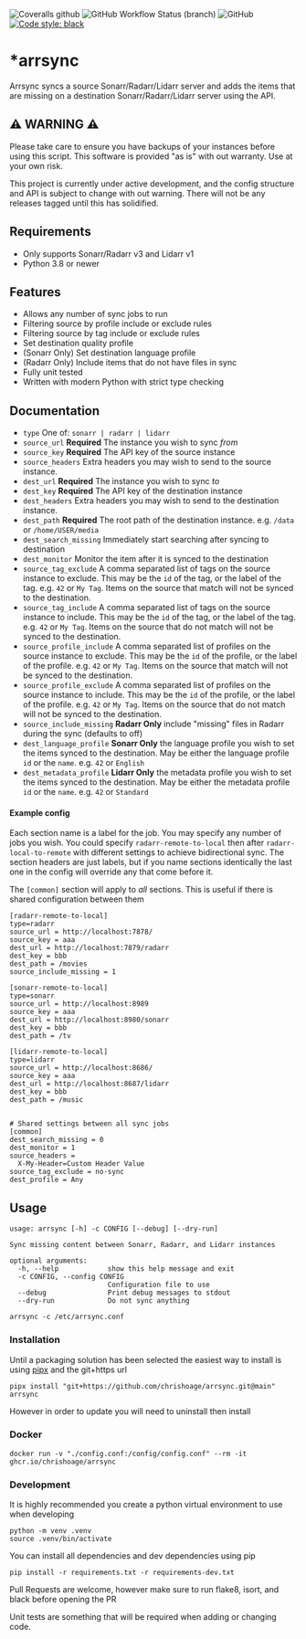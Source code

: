 ![Coveralls github](https://img.shields.io/coveralls/github/chrishoage/arrsync) ![GitHub Workflow Status (branch)](https://img.shields.io/github/actions/workflow/status/chrishoage/arrsync/ci.yml?branch=main) ![GitHub](https://img.shields.io/github/license/chrishoage/arrsync) [![Code style: black](https://img.shields.io/badge/code%20style-black-000000.svg)](https://github.com/psf/black)

# \*arrsync

Arrsync syncs a source Sonarr/Radarr/Lidarr server and adds the items that
are missing on a destination Sonarr/Radarr/Lidarr server using the API.

## ⚠️ WARNING ⚠️

Please take care to ensure you have backups of your instances before using this script. This software is provided "as is" with out warranty. Use at your own risk.

This project is currently under active development, and the config structure and API is subject to change with out warning. There will not be any releases tagged until this has solidified.

## Requirements

- Only supports Sonarr/Radarr v3 and Lidarr v1
- Python 3.8 or newer

## Features

- Allows any number of sync jobs to run
- Filtering source by profile include or exclude rules
- Filtering source by tag include or exclude rules
- Set destination quality profile
- (Sonarr Only) Set destination language profile
- (Radarr Only) Include items that do not have files in sync
- Fully unit tested
- Written with modern Python with strict type checking

## Documentation

- `type` One of: `sonarr | radarr | lidarr`
- `source_url` **Required** The instance you wish to sync _from_
- `source_key` **Required** The API key of the source instance
- `source_headers` Extra headers you may wish to send to the source instance.
- `dest_url` **Required** The instance you wish to sync _to_
- `dest_key` **Required** The API key of the destination instance
- `dest_headers` Extra headers you may wish to send to the destination instance.
- `dest_path` **Required** The root path of the destination instance. e.g. `/data` or `/home/USER/media`
- `dest_search_missing` Immediately start searching after syncing to destination
- `dest_monitor` Monitor the item after it is synced to the destination
- `source_tag_exclude` A comma separated list of tags on the source instance to exclude. This may be the `id` of the tag, or the label of the tag. e.g. `42` or `My Tag`. Items on the source that match will not be synced to the destination.
- `source_tag_include` A comma separated list of tags on the source instance to include. This may be the `id` of the tag, or the label of the tag. e.g. `42` or `My Tag`. Items on the source that do not match will not be synced to the destination.
- `source_profile_include` A comma separated list of profiles on the source instance to exclude. This may be the `id` of the profile, or the label of the profile. e.g. `42` or `My Tag`. Items on the source that match will not be synced to the destination.
- `source_profile_exclude` A comma separated list of profiles on the source instance to include. This may be the `id` of the profile, or the label of the profile. e.g. `42` or `My Tag`. Items on the source that do not match will not be synced to the destination.
- `source_include_missing` **Radarr Only** include "missing" files in Radarr during the sync (defaults to off)
- `dest_language_profile` **Sonarr Only** the language profile you wish to set the items synced to the destination. May be either the language profile `id` or the `name`. e.g. `42` or `English`
- `dest_metadata_profile` **Lidarr Only** the metadata profile you wish to set the items synced to the destination. May be either the metadata profile `id` or the `name`. e.g. `42` or `Standard`

#### Example config

Each section name is a label for the job. You may specify any number of jobs you wish. You could specify `radarr-remote-to-local` then after `radarr-local-to-remote` with different settings to achieve bidirectional sync. The section headers are just labels, but if you name sections identically the last one in the config will override any that come before it.

The `[common]` section will apply to _all_ sections. This is useful if there is shared configuration between them

```
[radarr-remote-to-local]
type=radarr
source_url = http://localhost:7878/
source_key = aaa
dest_url = http://localhost:7879/radarr
dest_key = bbb
dest_path = /movies
source_include_missing = 1

[sonarr-remote-to-local]
type=sonarr
source_url = http://localhost:8989
source_key = aaa
dest_url = http://localhost:8980/sonarr
dest_key = bbb
dest_path = /tv

[lidarr-remote-to-local]
type=lidarr
source_url = http://localhost:8686/
source_key = aaa
dest_url = http://localhost:8687/lidarr
dest_key = bbb
dest_path = /music


# Shared settings between all sync jobs
[common]
dest_search_missing = 0
dest_monitor = 1
source_headers =
  X-My-Header=Custom Header Value
source_tag_exclude = no-sync
dest_profile = Any
```

## Usage

```
usage: arrsync [-h] -c CONFIG [--debug] [--dry-run]

Sync missing content between Sonarr, Radarr, and Lidarr instances

optional arguments:
  -h, --help            show this help message and exit
  -c CONFIG, --config CONFIG
                        Configuration file to use
  --debug               Print debug messages to stdout
  --dry-run             Do not sync anything
```

```
arrsync -c /etc/arrsync.conf

```

### Installation

Until a packaging solution has been selected the easiest way to install is using [pipx](https://pipxproject.github.io/pipx/installation/) and the git+https url

```
pipx install "git+https://github.com/chrishoage/arrsync.git@main" arrsync
```

However in order to update you will need to uninstall then install

### Docker

```
docker run -v "./config.conf:/config/config.conf" --rm -it ghcr.io/chrishoage/arrsync
```

### Development

It is highly recommended you create a python virtual environment to use when developing

```
python -m venv .venv
source .venv/bin/activate
```

You can install all dependencies and dev dependencies using pip

```
pip install -r requirements.txt -r requirements-dev.txt
```

Pull Requests are welcome, however make sure to run flake8, isort, and black before opening the PR

Unit tests are something that will be required when adding or changing code.
